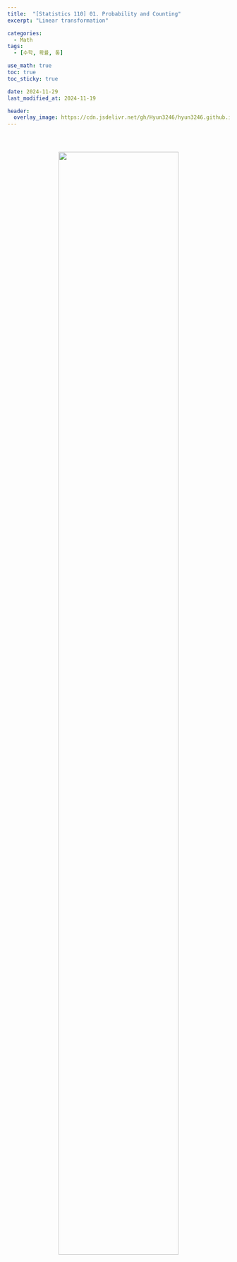 ```yaml
---
title:  "[Statistics 110] 01. Probability and Counting"
excerpt: "Linear transformation"

categories:
  - Math
tags:
  - [수학, 확률, 통]

use_math: true
toc: true
toc_sticky: true

date: 2024-11-29
last_modified_at: 2024-11-19

header:
  overlay_image: https://cdn.jsdelivr.net/gh/Hyun3246/hyun3246.github.io@master/image/overlay image/Statistics 110.png
---
```


<br/>
<figure style="display:block; text-align:center;">
  <img src="https://cdn.jsdelivr.net/gh/Hyun3246/hyun3246.github.io@master/image/Statistics 110/Lec 01.png"
       style="width: 80%; height: auto; margin:10px">
</figure>
<br/>
